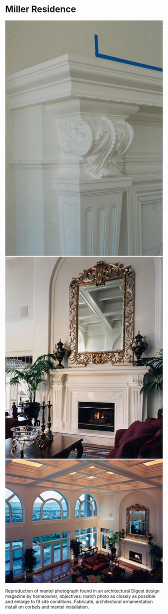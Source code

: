 # Miller Residence

<div class="main-carousel">
  <img class="carousel-cell" src="../../_media/portfolio/new-construction/miller-residence/mantle.jpg"/>
  <img class="carousel-cell" src="../../_media/portfolio/new-construction/miller-residence/mantle-finished.jpg"/>
  <img class="carousel-cell" src="/_media/portfolio/new-construction/miller-residence/mantle-room.jpg"/>
</div>

Reproduction of mantel photograph found in an architectural Digest design
magazine by homeowner, objectives: match photo as closely as possible and
enlarge to fit site conditions. Fabricate, architectural ornamentation install
on corbels and mantel installation.
